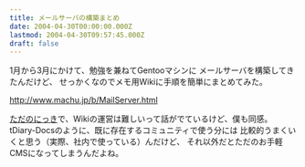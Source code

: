 ```yaml
---
title: メールサーバの構築まとめ
date: 2004-04-30T00:00:00.000Z
lastmod: 2004-04-30T09:57:45.000Z
draft: false
---
```


1月から3月にかけて、勉強を兼ねてGentooマシンに メールサーバを構築してきたんだけど、 せっかくなのでメモ用Wikiに手順を簡単にまとめてみた。

<http://www.machu.jp/b/MailServer.html>

[ただのにっき](http://sho.tdiary.net/20040430.html#p01)で、Wikiの運営は難しいって話がでているけど、僕も同感。 tDiary-Docsのように、既に存在するコミュニティで使う分には 比較的うまくいくと思う（実際、社内で使っている）んだけど、 それ以外だとただのお手軽CMSになってしまうんだよね。
